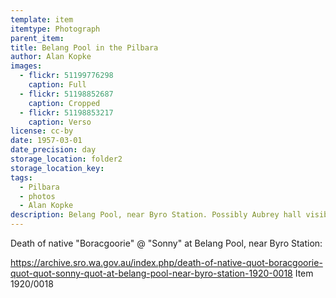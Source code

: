 ```yaml
---
template: item
itemtype: Photograph
parent_item: 
title: Belang Pool in the Pilbara
author: Alan Kopke
images:
  - flickr: 51199776298
    caption: Full
  - flickr: 51198852687
    caption: Cropped
  - flickr: 51198853217
    caption: Verso
license: cc-by
date: 1957-03-01
date_precision: day
storage_location: folder2
storage_location_key: 
tags:
  - Pilbara
  - photos
  - Alan Kopke
description: Belang Pool, near Byro Station. Possibly Aubrey hall visible on the opposite side.
---
```


Death of native "Boracgoorie" @ "Sonny" at Belang Pool, near Byro Station:

https://archive.sro.wa.gov.au/index.php/death-of-native-quot-boracgoorie-quot-quot-sonny-quot-at-belang-pool-near-byro-station-1920-0018 Item 1920/0018 
